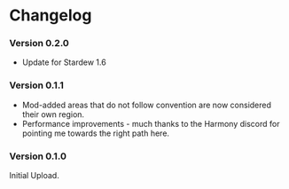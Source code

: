 ﻿Changelog
===========

### Version 0.2.0
* Update for Stardew 1.6

### Version 0.1.1
* Mod-added areas that do not follow convention are now considered their own region.
* Performance improvements - much thanks to the Harmony discord for pointing me towards the right path here.

### Version 0.1.0

Initial Upload.